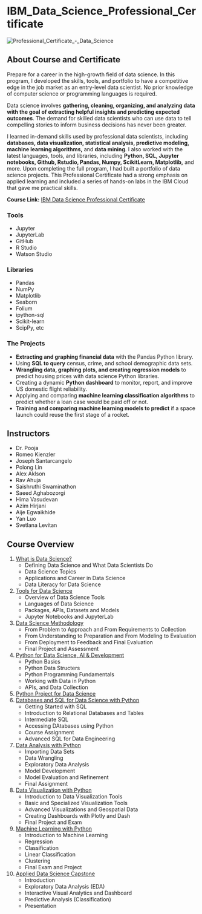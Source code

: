 # IBM_Data_Science_Professional_Certificate
![Professional_Certificate_-_Data_Science](https://github.com/alpkanoz/IBM_Data_Science_Professional_Certificate/assets/78761783/5133d9de-d0aa-49e2-87f7-eef4993670df)

## About Course and Certificate
Prepare for a career in the high-growth field of data science. In this program, I developed the skills, tools, and portfolio to have a competitive edge in the job market as an entry-level data scientist. No prior knowledge of computer science or programming languages is required. 

Data science involves **gathering, cleaning, organizing, and analyzing data with the goal of extracting helpful insights and predicting expected outcomes**. The demand for skilled data scientists who can use data to tell compelling stories to inform business decisions has never been greater.

I learned in-demand skills used by professional data scientists, including **databases, data visualization, statistical analysis, predictive modeling, machine learning algorithms,** and **data mining**. I also worked with the latest languages, tools, and libraries, including **Python, SQL, Jupyter notebooks, Github, Rstudio, Pandas, Numpy, ScikitLearn, Matplotlib,** and more. Upon completing the full program, I had built a portfolio of data science projects. This Professional Certificate had a strong emphasis on applied learning and included a series of hands-on labs in the IBM Cloud that gave me practical skills.

**Course Link:** [IBM Data Science Professional Certificate](https://www.coursera.org/professional-certificates/ibm-data-science)

### Tools
+ Jupyter
+ JupyterLab
+ GitHub
+ R Studio
+ Watson Studio
  
### Libraries
+ Pandas
+ NumPy
+ Matplotlib
+ Seaborn
+ Folium
+ ipython-sql
+ Scikit-learn
+ ScipPy, etc
  
### The Projects
+ **Extracting and graphing financial data** with the Pandas Python library.
+ Using **SQL to query** census, crime, and school demographic data sets.
+ **Wrangling data, graphing plots, and creating regression models** to predict housing prices with data science Python libraries.
+ Creating a dynamic **Python dashboard** to monitor, report, and improve US domestic flight reliability.
+ Applying and comparing **machine learning classification algorithms** to predict whether a loan case would be paid off or not.
+ **Training and comparing machine learning models to predict** if a space launch could reuse the first stage of a rocket.

## Instructors

+ Dr. Pooja
+ Romeo Kienzler
+ Joseph Santarcangelo
+ Polong Lin
+ Alex Aklson
+ Rav Ahuja
+ Saishruthi Swaminathon
+ Saeed Aghabozorgi
+ Hima Vasudevan
+ Azim Hirjani
+ Aije Egwaikhide
+ Yan Luo
+ Svetlana Levitan

## Course Overview
1. [What is Data Science?](https://www.coursera.org/learn/what-is-datascience?specialization=ibm-data-science)
     - Defining Data Science and What Data Scientists Do
     - Data Science Topics
     - Applications and Career in Data Science
     - Data Literacy for Data Science
1. [Tools for Data Science](https://www.coursera.org/learn/open-source-tools-for-data-science?specialization=ibm-data-science)
     - Overview of Data Science Tools
     - Languages of Data Science
     - Packages, APIs, Datasets and Models
     - Jupyter Notebooks and JupyterLab
1. [Data Science Methodology](https://www.coursera.org/learn/data-science-methodology?specialization=ibm-data-science)
     - From Problem to Approach and From Requirements to Collection
     - From Understanding to Preparation and From Modeling to Evaluation
     - From Deployment to Feedback and Final Evaluation
     - Final Project and Assessment
1. [Python for Data Science, AI & Development](https://www.coursera.org/learn/python-for-applied-data-science-ai?specialization=ibm-data-science)
     - Python Basics
     - Python Data Structers
     - Python Programming Fundamentals
     - Working with Data in Python
     - APIs, and Data Collection
1. [Python Project for Data Science](https://www.coursera.org/learn/python-project-for-data-science?specialization=ibm-data-science)
1. [Databases and SQL for Data Science with Python](https://www.coursera.org/learn/sql-data-science?specialization=ibm-data-science)
     - Getting Started with SQL
     - Introduction to Relational Databases and Tables
     - Intermediate SQL
     - Accessing DAtabases using Python
     - Course Assignment
     - Advanced SQL for Data Engineering
1. [Data Analysis with Python](https://www.coursera.org/learn/data-analysis-with-python?specialization=ibm-data-science)
     - Importing Data Sets
     - Data Wrangling
     - Exploratory Data Analysis
     - Model Development
     - Model Evaluation and Refinement
     - Final Assignment
1. [Data Visualization with Python](https://www.coursera.org/learn/python-for-data-visualization?specialization=ibm-data-science)
     - Introduction to Data Visualization Tools
     - Basic and Specialized Visualization Tools
     - Advanced Visualizations and Geospatial Data
     - Creating Dashboards with Plotly and Dash
     - Final Project and Exam
1. [Machine Learning with Python](https://www.coursera.org/learn/machine-learning-with-python?specialization=ibm-data-science)
     - Introduction to Machine Learning
     - Regression
     - Classification
     - Linear Classification
     - Clustering
     - Final Exam and Project
1. [Applied Data Science Capstone](https://www.coursera.org/learn/applied-data-science-capstone?specialization=ibm-data-science)
     - Introduction
     - Exploratory Data Analysis (EDA)
     - Interactive Visual Analytics and Dashboard
     - Predictive Analysis (Classification)
     - Presentation
      


